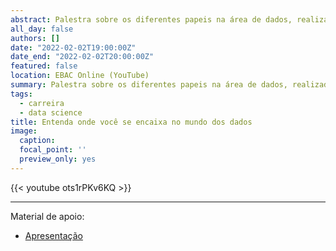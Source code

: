 ```yaml
---
abstract: Palestra sobre os diferentes papeis na área de dados, realizada no canal da Escola Britância de Artes Criativas & Tecnologia (EBAC).
all_day: false
authors: []
date: "2022-02-02T19:00:00Z"
date_end: "2022-02-02T20:00:00Z"
featured: false
location: EBAC Online (YouTube)
summary: Palestra sobre os diferentes papeis na área de dados, realizada no canal da Escola Britância de Artes Criativas & Tecnologia (EBAC). 
tags:
  - carreira
  - data science
title: Entenda onde você se encaixa no mundo dos dadosㅤ
image:
  caption:
  focal_point: ''
  preview_only: yes  
---
```


{{< youtube ots1rPKv6KQ >}}

<hr>

Material de apoio:

- [Apresentação](https://drive.google.com/uc?export=download&id=1KIl1DQJRZGGJEZg0BRCsSpZnnvABYrTG)


